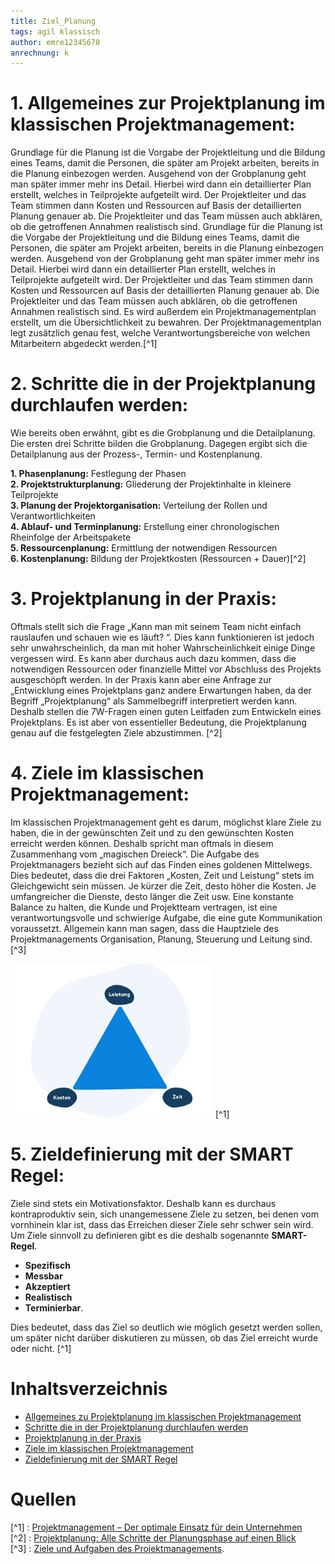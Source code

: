 ```yaml
---
title: Ziel_Planung
tags: agil klassisch
author: emre12345678
anrechnung: k 
---
```


# 1.	Allgemeines zur Projektplanung im klassischen Projektmanagement:

 Grundlage für die Planung ist die Vorgabe der Projektleitung und die Bildung eines Teams, damit die Personen, die später am Projekt arbeiten, bereits in die Planung einbezogen werden. Ausgehend von der Grobplanung geht man später immer mehr ins Detail. Hierbei wird dann ein detaillierter Plan erstellt, welches in Teilprojekte aufgeteilt wird. Der Projektleiter und das Team stimmen dann Kosten und Ressourcen auf Basis der detaillierten Planung genauer ab. Die Projektleiter und das Team müssen auch abklären, ob die getroffenen Annahmen realistisch sind. 
 Grundlage für die Planung ist die Vorgabe der Projektleitung und die Bildung eines Teams, damit die Personen, die später am Projekt arbeiten, bereits in die Planung einbezogen werden. Ausgehend von der Grobplanung geht man später immer mehr ins Detail. Hierbei wird dann ein detaillierter Plan erstellt, welches in Teilprojekte aufgeteilt wird. Der Projektleiter und das Team stimmen dann Kosten und Ressourcen auf Basis der detaillierten Planung genauer ab. Die Projektleiter und das Team müssen auch abklären, ob die getroffenen Annahmen realistisch sind. 
 Es wird außerdem ein Projektmanagementplan erstellt, um die Übersichtlichkeit zu bewahren. Der Projektmanagementplan legt zusätzlich genau fest, welche Verantwortungsbereiche von welchen Mitarbeitern abgedeckt werden.[^1]


# 2.	Schritte die in der Projektplanung durchlaufen werden:

Wie bereits oben erwähnt, gibt es die Grobplanung und die Detailplanung. Die ersten drei Schritte bilden die Grobplanung. Dagegen ergibt sich die Detailplanung aus der Prozess-, Termin- und Kostenplanung.

**1.	Phasenplanung:** Festlegung der Phasen                     
**2.	Projektstrukturplanung:** Gliederung der Projektinhalte in kleinere Teilprojekte                                       
**3.	Planung der Projektorganisation:** Verteilung der Rollen und Verantwortlichkeiten                               
**4.	Ablauf- und Terminplanung:** Erstellung einer chronologischen Rheinfolge der Arbeitspakete           
**5.	Ressourcenplanung:** Ermittlung der notwendigen Ressourcen    
**6.	Kostenplanung:** Bildung der Projektkosten (Ressourcen + Dauer)[^2]

# 3.	Projektplanung in der Praxis:

Oftmals stellt sich die Frage „Kann man mit seinem Team nicht einfach rauslaufen und schauen wie es läuft? “. Dies kann funktionieren ist jedoch sehr unwahrscheinlich, da man mit hoher Wahrscheinlichkeit einige Dinge vergessen wird. Es kann aber durchaus auch dazu kommen, dass die notwendigen Ressourcen oder finanzielle Mittel vor Abschluss des Projekts ausgeschöpft werden.
In der Praxis kann aber eine Anfrage zur „Entwicklung eines Projektplans ganz andere Erwartungen haben, da der Begriff „Projektplanung“ als Sammelbegriff interpretiert werden kann. Deshalb stellen die 7W-Fragen einen guten Leitfaden zum Entwickeln eines Projektplans. Es ist aber von essentieller Bedeutung, die Projektplanung genau auf die festgelegten Ziele abzustimmen. [^2]

# 4.	Ziele im klassischen Projektmanagement:

Im klassischen Projektmanagement geht es darum, möglichst klare Ziele zu haben, die in der gewünschten Zeit und zu den gewünschten Kosten erreicht werden können. Deshalb spricht man oftmals in diesem Zusammenhang vom „magischen Dreieck“. Die Aufgabe des Projektmanagers bezieht sich auf das Finden eines goldenen Mittelwegs. Dies bedeutet, dass die drei Faktoren „Kosten, Zeit und Leistung“ stets im Gleichgewicht sein müssen. Je kürzer die Zeit, desto höher die Kosten. Je umfangreicher die Dienste, desto länger die Zeit usw. Eine konstante Balance zu halten, die Kunde und Projektteam vertragen, ist eine verantwortungsvolle und schwierige Aufgabe, die eine gute Kommunikation voraussetzt. Allgemein kann man sagen, dass die Hauptziele des Projektmanagements Organisation, Planung, Steuerung und Leitung sind. [^3]

![bild](Ziel_Planung/mpsbild.jpg "MagischesDreieck") [^1] 

# 5.	Zieldefinierung mit der SMART Regel:

Ziele sind stets ein Motivationsfaktor. Deshalb kann es durchaus kontraproduktiv sein, sich unangemessene Ziele zu setzen, bei denen vom vornhinein klar ist, dass das Erreichen dieser Ziele sehr schwer sein wird. Um Ziele sinnvoll zu definieren gibt es die deshalb sogenannte **SMART-Regel**.
-	**Spezifisch**
-	**Messbar**
-	**Akzeptiert**
-	**Realistisch**
-	**Terminierbar**.  

Dies bedeutet, dass das Ziel so deutlich wie möglich gesetzt werden sollen, um später nicht darüber diskutieren zu müssen, ob das Ziel erreicht wurde oder nicht. [^1]


# Inhaltsverzeichnis

* [Allgemeines zu Projektplanung im klassischen Projektmanagement](#allgemeines-zu-projektplanung-im-klassischen-projektmanagement)
* [Schritte die in der Projektplanung durchlaufen werden](Schritte-die-in-der-Projektplanung-durchlaufen-werden)
* [Projektplanung in der Praxis](Projektplanung-in-der-Praxis)
* [Ziele im klassischen Projektmanagement](Ziele-im-klassischen-Projektmanagement)
* [Zieldefinierung mit der SMART Regel](Zieldefinierung-mit-der-SMART-Regel)



# Quellen


[^1] : [Projektmanagement – Der optimale Einsatz für dein Unternehmen ](https://sevdesk.de/blog/projektmanagement/ )   
[^2] : [Projektplanung: Alle Schritte der Planungsphase auf einen Blick ](https://projekte-leicht-gemacht.de/projektmanagement/klassisches-projektmanagement/projektplanung/ )   
[^3] : [Ziele und Aufgaben des Projektmanagements](https://link.springer.com/chapter/10.1007%2F978-3-642-60144-6_6). 